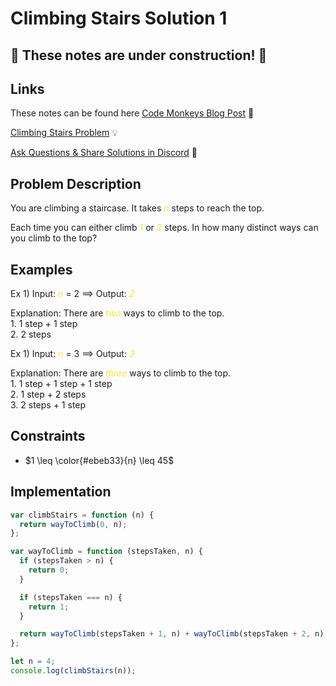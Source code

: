 # Climbing Stairs Solution 1

## 🚧 These notes are under construction! 🚧

## Links

<p>These notes can be found here <a href="https://www.codemonkeys.tech/posts/2021/06/30/climbing-stairs-solution-1/">Code Monkeys Blog Post</a> 🐒</p>
<p><a href="https://leetcode.com/problems/climbing-stairs/">Climbing Stairs Problem</a> 💡</p>
<p><a href="https://discord.gg/mh9rQmwJ8H">Ask Questions & Share Solutions in Discord</a> 🤖</p>

## Problem Description

You are climbing a staircase. It takes <span class="post-term-one">n</span> steps to reach the top.

Each time you can either climb <span class="post-term-one">1</span> or <span class="post-term-one">2</span> steps. In how many distinct ways can you climb to the top?

## Examples

Ex 1) Input: <span class="post-term-one">n</span> = 2 $\implies$ Output: <span class="post-term-one">2</span>

Explanation: There are <span class="post-term-one">two</span> ways to climb to the top.<br>1. 1 step + 1 step<br>2. 2 steps

Ex 1) Input: <span class="post-term-one">n</span> = 3 $\implies$ Output: <span class="post-term-one">3</span>

Explanation: There are <span class="post-term-one">three</span> ways to climb to the top.<br>1. 1 step + 1 step + 1 step<br>2. 1 step + 2 steps<br>3. 2 steps + 1 step

## Constraints

- $1 \leq \color{#ebeb33}{n} \leq 45$

## Implementation

<code-group>
<code-block title="Climbing Stairs Solution 1">

```js
var climbStairs = function (n) {
  return wayToClimb(0, n);
};

var wayToClimb = function (stepsTaken, n) {
  if (stepsTaken > n) {
    return 0;
  }

  if (stepsTaken === n) {
    return 1;
  }

  return wayToClimb(stepsTaken + 1, n) + wayToClimb(stepsTaken + 2, n);
};

let n = 4;
console.log(climbStairs(n));
```

</code-block>
</code-group>

<style>
  .post-term-one {
    color: #ebeb33;
    font-style: italic;
  }
</style>
